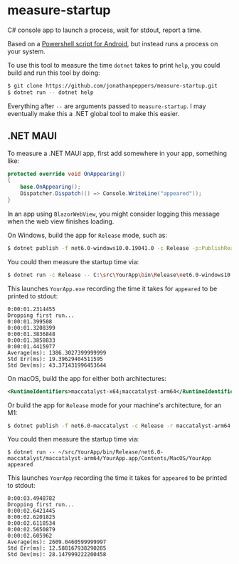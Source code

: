 # measure-startup

C# console app to launch a process, wait for stdout, report a time.

Based on a [Powershell script for Android][android], but instead runs
a process on your system.

To use this tool to measure the time `dotnet` takes to print `help`,
you could build and run this tool by doing:

```bash
$ git clone https://github.com/jonathanpeppers/measure-startup.git
$ dotnet run -- dotnet help
```

Everything after `--` are arguments passed to `measure-startup`.
I may eventually make this a .NET global tool to make this easier.

## .NET MAUI

To measure a .NET MAUI app, first add somewhere in your app, something
like:

```csharp
protected override void OnAppearing()
{
    base.OnAppearing();
    Dispatcher.Dispatch(() => Console.WriteLine("appeared"));
}
```

In an app using `BlazorWebView`, you might consider logging this message
when the web view finishes loading.

On Windows, build the app for `Release` mode, such as:

```bash
$ dotnet publish -f net6.0-windows10.0.19041.0 -c Release -p:PublishReadyToRun=true
```

You could then measure the startup time via:

```bash
$ dotnet run -c Release -- C:\src\YourApp\bin\Release\net6.0-windows10.0.19041.0\win10-x64\publish\YourApp.exe appeared
```

This launches `YourApp.exe` recording the time it takes for `appeared`
to be printed to stdout:

```
0:00:01.2314455
Dropping first run...
0:00:01.399508
0:00:01.3208399
0:00:01.3836848
0:00:01.3858833
0:00:01.4415977
Average(ms): 1386.3027399999999
Std Err(ms): 19.39629404511595
Std Dev(ms): 43.371431996453644
```

On macOS, build the app for either both architectures:

```xml
<RuntimeIdentifiers>maccatalyst-x64;maccatalyst-arm64</RuntimeIdentifiers>
```

Or build the app for `Release` mode for your machine's architecture, for an M1:

```bash
$ dotnet publish -f net6.0-maccatalyst -c Release -r maccatalyst-arm64
```

You could then measure the startup time via:

```dotnetcli
$ dotnet run -- ~/src/YourApp/bin/Release/net6.0-maccatalyst/maccatalyst-arm64/YourApp.app/Contents/MacOS/YourApp appeared 
```

This launches `YourApp` recording the time it takes for `appeared`
to be printed to stdout:

```dotnetcli
0:00:03.4948782
Dropping first run...
0:00:02.6421445
0:00:02.6201825
0:00:02.6118534
0:00:02.5650879
0:00:02.605962
Average(ms): 2609.0460599999997
Std Err(ms): 12.588167938290285
Std Dev(ms): 28.147999222200458
```

[android]: https://github.com/jonathanpeppers/maui-profiling/blob/main/scripts/profile.ps1
